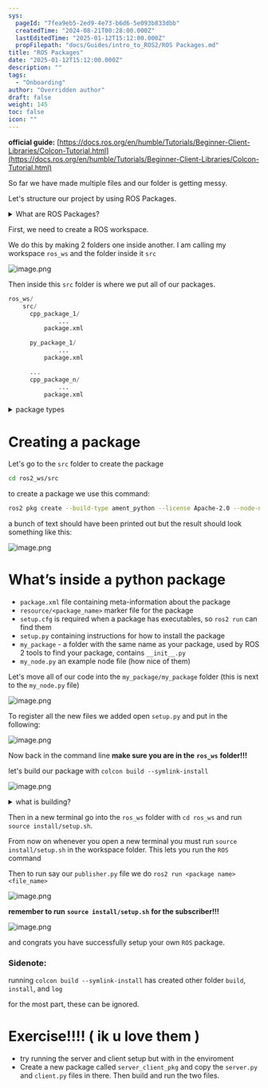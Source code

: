 ```yaml
---
sys:
  pageId: "7fea9eb5-2ed9-4e73-b6d6-5e093b833dbb"
  createdTime: "2024-08-21T00:28:00.000Z"
  lastEditedTime: "2025-01-12T15:12:00.000Z"
  propFilepath: "docs/Guides/intro_to_ROS2/ROS Packages.md"
title: "ROS Packages"
date: "2025-01-12T15:12:00.000Z"
description: ""
tags:
  - "Onboarding"
author: "Overridden author"
draft: false
weight: 145
toc: false
icon: ""
---
```


**official guide:** [https://docs.ros.org/en/humble/Tutorials/Beginner-Client-Libraries/Colcon-Tutorial.html](https://docs.ros.org/en/humble/Tutorials/Beginner-Client-Libraries/Colcon-Tutorial.html)

So far we have made multiple files and our folder is getting messy.

Let's structure our project by using ROS Packages.

<details>

<summary>What are ROS Packages?</summary>

ROS Packages are, as the name implies, packages of code that are highly sharable between ROS developers.

They consist of a folder, `package.xml` file, and source code

```python
      cpp_package_1/
		      ... imagine much code files here ..
          package.xml
```

</details>

First, we need to create a ROS workspace.

We do this by making 2 folders one inside another. I am calling my workspace `ros_ws` and the folder inside it `src`

![image.png](https://prod-files-secure.s3.us-west-2.amazonaws.com/d518164a-d88e-44d1-a4ee-3adb3bd8bce0/70706947-fd18-4537-a67b-e12946812d31/image.png?X-Amz-Algorithm=AWS4-HMAC-SHA256&X-Amz-Content-Sha256=UNSIGNED-PAYLOAD&X-Amz-Credential=ASIAZI2LB466TFJORHK3%2F20250215%2Fus-west-2%2Fs3%2Faws4_request&X-Amz-Date=20250215T070239Z&X-Amz-Expires=3600&X-Amz-Security-Token=IQoJb3JpZ2luX2VjEBcaCXVzLXdlc3QtMiJIMEYCIQCJjvkDNPXtOYXaHUqT6TOZNwoAOEg7Wr65dUCtsJrscgIhAKDmKwzY0m6MFgAtd0mx7yzlZRSrkXU7d5e%2B4I%2BjbcPhKv8DCD8QABoMNjM3NDIzMTgzODA1IgyISRkd%2FAYaGeWrBwEq3AMRFgpqQkGltJbtIHerkHtjQS1YfJz9uDDfFqJl1DIpOSU5llIt5rZaewAZ92t9eaUIZ9%2BBPkijOa2stGTm92tBC%2Bdz9OICmwkGGOZ3tqZu0fl80nK%2B9w9sG3GH%2BqssFrP66Q0GVmt7wl70k6aFC6IXhJJ%2Fg3aPBbOKJbfI%2BFemoWqFrpTnnpzsZeVIQZwLi4Tw%2FL50WzP9uBdO5S8kPyZkbQpcgwlWIhue%2FaI3zCgAcKiGUrlMsfDyf55o%2B0Z%2F4WkzRN3npE3zY9AInBH%2F8OXN6139gGFBzQt4NiIDRIY41q7yAP1HrTkyoUGnzBLcfIf%2Blnz4Ew13ghKNwclN35eAo19zuhOtzoX8Q5yb4kFF3zkp2Q4htISa1JEv1GJzSpELtgaWA8siayf2I9QJVha0D28mOj%2BWkIPhVEXpuvSiZGdG19ioinyW%2B3Tli7AONaiDGk6%2FjXIGI1Ve7zIwK0TOkilJJRbP2sBhr4oZX5ecmf%2BGXxGerEKnfG6LvGlCFtEVot08t72EekOa6bOxDV9CTPpA%2FK%2F5MprhNpzEvyCkKxTJokn7dwg2QywUO8sjIDeOmMAuYkZXr5XET2w4CfUVV4Gc9xiEQvCKkNkN9lEltfxtSCJIe9HySSN70TCg6cC9BjqkAUjIcbsW0uBhc7l5Q%2FOdeo6TcR2WeaYTZuXP79FtdOmzH6CL5OugettSGM55dAQ10LHFUix4xvHJhVHzwwICaP5dYs5jIcoZ5isP3Ib%2FiaFk4wPowh4FulEhENUE4PkTx7EErN3UJa3GQSEiJFkTGDzeH%2BbgtrjY5Z0v%2BwFHou5T18Sn3u7idyHr2TojB8P6z0yJVM0zPgqspDQeaUtN5N3UDpCL&X-Amz-Signature=141ebaf6bab1133f6f1d4e14a2441c0f0664cd6d3ece74e1c65bcb6845679fc9&X-Amz-SignedHeaders=host&x-id=GetObject)

Then inside this `src` folder is where we put all of our packages.

```python
ros_ws/
    src/
      cpp_package_1/
		      ...
          package.xml

      py_package_1/
		      ...
          package.xml

      ...
      cpp_package_n/
		      ...
          package.xml

```

<details>

<summary>package types</summary>

packages can be either `C++` or python.

the intern file structure is different for each but for this guide we will stick to creating python packages

</details>

# Creating a package

Let's go to the `src` folder to create the package

```bash
cd ros2_ws/src
```

to create a package we use this command:

```bash
ros2 pkg create --build-type ament_python --license Apache-2.0 --node-name my_node my_package
```

a bunch of text should have been printed out but the result should look something like this:

![image.png](https://prod-files-secure.s3.us-west-2.amazonaws.com/d518164a-d88e-44d1-a4ee-3adb3bd8bce0/e6cf1e3f-8512-4a3e-b131-079f800bf3e8/image.png?X-Amz-Algorithm=AWS4-HMAC-SHA256&X-Amz-Content-Sha256=UNSIGNED-PAYLOAD&X-Amz-Credential=ASIAZI2LB466TFJORHK3%2F20250215%2Fus-west-2%2Fs3%2Faws4_request&X-Amz-Date=20250215T070239Z&X-Amz-Expires=3600&X-Amz-Security-Token=IQoJb3JpZ2luX2VjEBcaCXVzLXdlc3QtMiJIMEYCIQCJjvkDNPXtOYXaHUqT6TOZNwoAOEg7Wr65dUCtsJrscgIhAKDmKwzY0m6MFgAtd0mx7yzlZRSrkXU7d5e%2B4I%2BjbcPhKv8DCD8QABoMNjM3NDIzMTgzODA1IgyISRkd%2FAYaGeWrBwEq3AMRFgpqQkGltJbtIHerkHtjQS1YfJz9uDDfFqJl1DIpOSU5llIt5rZaewAZ92t9eaUIZ9%2BBPkijOa2stGTm92tBC%2Bdz9OICmwkGGOZ3tqZu0fl80nK%2B9w9sG3GH%2BqssFrP66Q0GVmt7wl70k6aFC6IXhJJ%2Fg3aPBbOKJbfI%2BFemoWqFrpTnnpzsZeVIQZwLi4Tw%2FL50WzP9uBdO5S8kPyZkbQpcgwlWIhue%2FaI3zCgAcKiGUrlMsfDyf55o%2B0Z%2F4WkzRN3npE3zY9AInBH%2F8OXN6139gGFBzQt4NiIDRIY41q7yAP1HrTkyoUGnzBLcfIf%2Blnz4Ew13ghKNwclN35eAo19zuhOtzoX8Q5yb4kFF3zkp2Q4htISa1JEv1GJzSpELtgaWA8siayf2I9QJVha0D28mOj%2BWkIPhVEXpuvSiZGdG19ioinyW%2B3Tli7AONaiDGk6%2FjXIGI1Ve7zIwK0TOkilJJRbP2sBhr4oZX5ecmf%2BGXxGerEKnfG6LvGlCFtEVot08t72EekOa6bOxDV9CTPpA%2FK%2F5MprhNpzEvyCkKxTJokn7dwg2QywUO8sjIDeOmMAuYkZXr5XET2w4CfUVV4Gc9xiEQvCKkNkN9lEltfxtSCJIe9HySSN70TCg6cC9BjqkAUjIcbsW0uBhc7l5Q%2FOdeo6TcR2WeaYTZuXP79FtdOmzH6CL5OugettSGM55dAQ10LHFUix4xvHJhVHzwwICaP5dYs5jIcoZ5isP3Ib%2FiaFk4wPowh4FulEhENUE4PkTx7EErN3UJa3GQSEiJFkTGDzeH%2BbgtrjY5Z0v%2BwFHou5T18Sn3u7idyHr2TojB8P6z0yJVM0zPgqspDQeaUtN5N3UDpCL&X-Amz-Signature=7f2e2e097a9cc795cb7e3931e76ea75fce3a40972df099da428add471ca55e8f&X-Amz-SignedHeaders=host&x-id=GetObject)

# What’s inside a python package

- `package.xml` file containing meta-information about the package
- `resource/<package_name>` marker file for the package
- `setup.cfg` is required when a package has executables, so `ros2 run` can find them
- `setup.py` containing instructions for how to install the package
- `my_package` - a folder with the same name as your package, used by ROS 2 tools to find your package, contains `__init__.py`
- `my_node.py` an example node file (how nice of them)

Let's move all of our code into the `my_package/my_package` folder (this is next to the `my_node.py` file)

![image.png](https://prod-files-secure.s3.us-west-2.amazonaws.com/d518164a-d88e-44d1-a4ee-3adb3bd8bce0/9ce58f11-0da9-4d3e-b86d-506a9685d378/image.png?X-Amz-Algorithm=AWS4-HMAC-SHA256&X-Amz-Content-Sha256=UNSIGNED-PAYLOAD&X-Amz-Credential=ASIAZI2LB466TFJORHK3%2F20250215%2Fus-west-2%2Fs3%2Faws4_request&X-Amz-Date=20250215T070239Z&X-Amz-Expires=3600&X-Amz-Security-Token=IQoJb3JpZ2luX2VjEBcaCXVzLXdlc3QtMiJIMEYCIQCJjvkDNPXtOYXaHUqT6TOZNwoAOEg7Wr65dUCtsJrscgIhAKDmKwzY0m6MFgAtd0mx7yzlZRSrkXU7d5e%2B4I%2BjbcPhKv8DCD8QABoMNjM3NDIzMTgzODA1IgyISRkd%2FAYaGeWrBwEq3AMRFgpqQkGltJbtIHerkHtjQS1YfJz9uDDfFqJl1DIpOSU5llIt5rZaewAZ92t9eaUIZ9%2BBPkijOa2stGTm92tBC%2Bdz9OICmwkGGOZ3tqZu0fl80nK%2B9w9sG3GH%2BqssFrP66Q0GVmt7wl70k6aFC6IXhJJ%2Fg3aPBbOKJbfI%2BFemoWqFrpTnnpzsZeVIQZwLi4Tw%2FL50WzP9uBdO5S8kPyZkbQpcgwlWIhue%2FaI3zCgAcKiGUrlMsfDyf55o%2B0Z%2F4WkzRN3npE3zY9AInBH%2F8OXN6139gGFBzQt4NiIDRIY41q7yAP1HrTkyoUGnzBLcfIf%2Blnz4Ew13ghKNwclN35eAo19zuhOtzoX8Q5yb4kFF3zkp2Q4htISa1JEv1GJzSpELtgaWA8siayf2I9QJVha0D28mOj%2BWkIPhVEXpuvSiZGdG19ioinyW%2B3Tli7AONaiDGk6%2FjXIGI1Ve7zIwK0TOkilJJRbP2sBhr4oZX5ecmf%2BGXxGerEKnfG6LvGlCFtEVot08t72EekOa6bOxDV9CTPpA%2FK%2F5MprhNpzEvyCkKxTJokn7dwg2QywUO8sjIDeOmMAuYkZXr5XET2w4CfUVV4Gc9xiEQvCKkNkN9lEltfxtSCJIe9HySSN70TCg6cC9BjqkAUjIcbsW0uBhc7l5Q%2FOdeo6TcR2WeaYTZuXP79FtdOmzH6CL5OugettSGM55dAQ10LHFUix4xvHJhVHzwwICaP5dYs5jIcoZ5isP3Ib%2FiaFk4wPowh4FulEhENUE4PkTx7EErN3UJa3GQSEiJFkTGDzeH%2BbgtrjY5Z0v%2BwFHou5T18Sn3u7idyHr2TojB8P6z0yJVM0zPgqspDQeaUtN5N3UDpCL&X-Amz-Signature=0f4b72c6ff875e8d9a4f352c9d3f3e1d01f68816aa6dc58fa0c48eb67fe81cd8&X-Amz-SignedHeaders=host&x-id=GetObject)

To register all the new files we added open `setup.py` and put in the following:

![image.png](https://prod-files-secure.s3.us-west-2.amazonaws.com/d518164a-d88e-44d1-a4ee-3adb3bd8bce0/1cd7c262-4cae-4496-9d75-c178537d24a2/image.png?X-Amz-Algorithm=AWS4-HMAC-SHA256&X-Amz-Content-Sha256=UNSIGNED-PAYLOAD&X-Amz-Credential=ASIAZI2LB466TFJORHK3%2F20250215%2Fus-west-2%2Fs3%2Faws4_request&X-Amz-Date=20250215T070239Z&X-Amz-Expires=3600&X-Amz-Security-Token=IQoJb3JpZ2luX2VjEBcaCXVzLXdlc3QtMiJIMEYCIQCJjvkDNPXtOYXaHUqT6TOZNwoAOEg7Wr65dUCtsJrscgIhAKDmKwzY0m6MFgAtd0mx7yzlZRSrkXU7d5e%2B4I%2BjbcPhKv8DCD8QABoMNjM3NDIzMTgzODA1IgyISRkd%2FAYaGeWrBwEq3AMRFgpqQkGltJbtIHerkHtjQS1YfJz9uDDfFqJl1DIpOSU5llIt5rZaewAZ92t9eaUIZ9%2BBPkijOa2stGTm92tBC%2Bdz9OICmwkGGOZ3tqZu0fl80nK%2B9w9sG3GH%2BqssFrP66Q0GVmt7wl70k6aFC6IXhJJ%2Fg3aPBbOKJbfI%2BFemoWqFrpTnnpzsZeVIQZwLi4Tw%2FL50WzP9uBdO5S8kPyZkbQpcgwlWIhue%2FaI3zCgAcKiGUrlMsfDyf55o%2B0Z%2F4WkzRN3npE3zY9AInBH%2F8OXN6139gGFBzQt4NiIDRIY41q7yAP1HrTkyoUGnzBLcfIf%2Blnz4Ew13ghKNwclN35eAo19zuhOtzoX8Q5yb4kFF3zkp2Q4htISa1JEv1GJzSpELtgaWA8siayf2I9QJVha0D28mOj%2BWkIPhVEXpuvSiZGdG19ioinyW%2B3Tli7AONaiDGk6%2FjXIGI1Ve7zIwK0TOkilJJRbP2sBhr4oZX5ecmf%2BGXxGerEKnfG6LvGlCFtEVot08t72EekOa6bOxDV9CTPpA%2FK%2F5MprhNpzEvyCkKxTJokn7dwg2QywUO8sjIDeOmMAuYkZXr5XET2w4CfUVV4Gc9xiEQvCKkNkN9lEltfxtSCJIe9HySSN70TCg6cC9BjqkAUjIcbsW0uBhc7l5Q%2FOdeo6TcR2WeaYTZuXP79FtdOmzH6CL5OugettSGM55dAQ10LHFUix4xvHJhVHzwwICaP5dYs5jIcoZ5isP3Ib%2FiaFk4wPowh4FulEhENUE4PkTx7EErN3UJa3GQSEiJFkTGDzeH%2BbgtrjY5Z0v%2BwFHou5T18Sn3u7idyHr2TojB8P6z0yJVM0zPgqspDQeaUtN5N3UDpCL&X-Amz-Signature=038a0b8ce4f955ac5dce7f51d1fa80f2484c9ef3207e8e162a27ddeb0a82e8d8&X-Amz-SignedHeaders=host&x-id=GetObject)

Now back in the command line **make sure you are in the** **`ros_ws`** **folder!!!**

let's build our package with `colcon build --symlink-install`

![image.png](https://prod-files-secure.s3.us-west-2.amazonaws.com/d518164a-d88e-44d1-a4ee-3adb3bd8bce0/2f2a0d27-b173-48fd-b189-5f5c0ce65619/image.png?X-Amz-Algorithm=AWS4-HMAC-SHA256&X-Amz-Content-Sha256=UNSIGNED-PAYLOAD&X-Amz-Credential=ASIAZI2LB466TFJORHK3%2F20250215%2Fus-west-2%2Fs3%2Faws4_request&X-Amz-Date=20250215T070239Z&X-Amz-Expires=3600&X-Amz-Security-Token=IQoJb3JpZ2luX2VjEBcaCXVzLXdlc3QtMiJIMEYCIQCJjvkDNPXtOYXaHUqT6TOZNwoAOEg7Wr65dUCtsJrscgIhAKDmKwzY0m6MFgAtd0mx7yzlZRSrkXU7d5e%2B4I%2BjbcPhKv8DCD8QABoMNjM3NDIzMTgzODA1IgyISRkd%2FAYaGeWrBwEq3AMRFgpqQkGltJbtIHerkHtjQS1YfJz9uDDfFqJl1DIpOSU5llIt5rZaewAZ92t9eaUIZ9%2BBPkijOa2stGTm92tBC%2Bdz9OICmwkGGOZ3tqZu0fl80nK%2B9w9sG3GH%2BqssFrP66Q0GVmt7wl70k6aFC6IXhJJ%2Fg3aPBbOKJbfI%2BFemoWqFrpTnnpzsZeVIQZwLi4Tw%2FL50WzP9uBdO5S8kPyZkbQpcgwlWIhue%2FaI3zCgAcKiGUrlMsfDyf55o%2B0Z%2F4WkzRN3npE3zY9AInBH%2F8OXN6139gGFBzQt4NiIDRIY41q7yAP1HrTkyoUGnzBLcfIf%2Blnz4Ew13ghKNwclN35eAo19zuhOtzoX8Q5yb4kFF3zkp2Q4htISa1JEv1GJzSpELtgaWA8siayf2I9QJVha0D28mOj%2BWkIPhVEXpuvSiZGdG19ioinyW%2B3Tli7AONaiDGk6%2FjXIGI1Ve7zIwK0TOkilJJRbP2sBhr4oZX5ecmf%2BGXxGerEKnfG6LvGlCFtEVot08t72EekOa6bOxDV9CTPpA%2FK%2F5MprhNpzEvyCkKxTJokn7dwg2QywUO8sjIDeOmMAuYkZXr5XET2w4CfUVV4Gc9xiEQvCKkNkN9lEltfxtSCJIe9HySSN70TCg6cC9BjqkAUjIcbsW0uBhc7l5Q%2FOdeo6TcR2WeaYTZuXP79FtdOmzH6CL5OugettSGM55dAQ10LHFUix4xvHJhVHzwwICaP5dYs5jIcoZ5isP3Ib%2FiaFk4wPowh4FulEhENUE4PkTx7EErN3UJa3GQSEiJFkTGDzeH%2BbgtrjY5Z0v%2BwFHou5T18Sn3u7idyHr2TojB8P6z0yJVM0zPgqspDQeaUtN5N3UDpCL&X-Amz-Signature=9e003c38bb8cf5f0c96860840f059f5009f048be39ddbd30e5cbeecc851c55f6&X-Amz-SignedHeaders=host&x-id=GetObject)

<details>

<summary>what is building?</summary>

if you are a CS major at Rose-Hulman you will learn the answer to this in CSSE132

but TLDR; is it combines all the code files into one program that can be run easily 

</details>

Then in a new terminal go into the `ros_ws` folder with `cd ros_ws` and run `source install/setup.sh`. 

From now on whenever you open a new terminal you must run `source install/setup.sh` in the workspace folder. This lets you run the `ROS` command

Then to run say our `publisher.py` file we do `ros2 run <package name> <file_name>`

![image.png](https://prod-files-secure.s3.us-west-2.amazonaws.com/d518164a-d88e-44d1-a4ee-3adb3bd8bce0/4f4b1219-3a44-4632-aa0a-ce3471699f59/image.png?X-Amz-Algorithm=AWS4-HMAC-SHA256&X-Amz-Content-Sha256=UNSIGNED-PAYLOAD&X-Amz-Credential=ASIAZI2LB466TFJORHK3%2F20250215%2Fus-west-2%2Fs3%2Faws4_request&X-Amz-Date=20250215T070239Z&X-Amz-Expires=3600&X-Amz-Security-Token=IQoJb3JpZ2luX2VjEBcaCXVzLXdlc3QtMiJIMEYCIQCJjvkDNPXtOYXaHUqT6TOZNwoAOEg7Wr65dUCtsJrscgIhAKDmKwzY0m6MFgAtd0mx7yzlZRSrkXU7d5e%2B4I%2BjbcPhKv8DCD8QABoMNjM3NDIzMTgzODA1IgyISRkd%2FAYaGeWrBwEq3AMRFgpqQkGltJbtIHerkHtjQS1YfJz9uDDfFqJl1DIpOSU5llIt5rZaewAZ92t9eaUIZ9%2BBPkijOa2stGTm92tBC%2Bdz9OICmwkGGOZ3tqZu0fl80nK%2B9w9sG3GH%2BqssFrP66Q0GVmt7wl70k6aFC6IXhJJ%2Fg3aPBbOKJbfI%2BFemoWqFrpTnnpzsZeVIQZwLi4Tw%2FL50WzP9uBdO5S8kPyZkbQpcgwlWIhue%2FaI3zCgAcKiGUrlMsfDyf55o%2B0Z%2F4WkzRN3npE3zY9AInBH%2F8OXN6139gGFBzQt4NiIDRIY41q7yAP1HrTkyoUGnzBLcfIf%2Blnz4Ew13ghKNwclN35eAo19zuhOtzoX8Q5yb4kFF3zkp2Q4htISa1JEv1GJzSpELtgaWA8siayf2I9QJVha0D28mOj%2BWkIPhVEXpuvSiZGdG19ioinyW%2B3Tli7AONaiDGk6%2FjXIGI1Ve7zIwK0TOkilJJRbP2sBhr4oZX5ecmf%2BGXxGerEKnfG6LvGlCFtEVot08t72EekOa6bOxDV9CTPpA%2FK%2F5MprhNpzEvyCkKxTJokn7dwg2QywUO8sjIDeOmMAuYkZXr5XET2w4CfUVV4Gc9xiEQvCKkNkN9lEltfxtSCJIe9HySSN70TCg6cC9BjqkAUjIcbsW0uBhc7l5Q%2FOdeo6TcR2WeaYTZuXP79FtdOmzH6CL5OugettSGM55dAQ10LHFUix4xvHJhVHzwwICaP5dYs5jIcoZ5isP3Ib%2FiaFk4wPowh4FulEhENUE4PkTx7EErN3UJa3GQSEiJFkTGDzeH%2BbgtrjY5Z0v%2BwFHou5T18Sn3u7idyHr2TojB8P6z0yJVM0zPgqspDQeaUtN5N3UDpCL&X-Amz-Signature=9d0a5004ff899f5de297b134144e4f8a146894038d7020181645bd6c65e30349&X-Amz-SignedHeaders=host&x-id=GetObject)

**remember to run** **`source install/setup.sh`** **for the subscriber!!!**

![image.png](https://prod-files-secure.s3.us-west-2.amazonaws.com/d518164a-d88e-44d1-a4ee-3adb3bd8bce0/02121119-dad4-49ec-8356-c956108b4243/image.png?X-Amz-Algorithm=AWS4-HMAC-SHA256&X-Amz-Content-Sha256=UNSIGNED-PAYLOAD&X-Amz-Credential=ASIAZI2LB466TFJORHK3%2F20250215%2Fus-west-2%2Fs3%2Faws4_request&X-Amz-Date=20250215T070239Z&X-Amz-Expires=3600&X-Amz-Security-Token=IQoJb3JpZ2luX2VjEBcaCXVzLXdlc3QtMiJIMEYCIQCJjvkDNPXtOYXaHUqT6TOZNwoAOEg7Wr65dUCtsJrscgIhAKDmKwzY0m6MFgAtd0mx7yzlZRSrkXU7d5e%2B4I%2BjbcPhKv8DCD8QABoMNjM3NDIzMTgzODA1IgyISRkd%2FAYaGeWrBwEq3AMRFgpqQkGltJbtIHerkHtjQS1YfJz9uDDfFqJl1DIpOSU5llIt5rZaewAZ92t9eaUIZ9%2BBPkijOa2stGTm92tBC%2Bdz9OICmwkGGOZ3tqZu0fl80nK%2B9w9sG3GH%2BqssFrP66Q0GVmt7wl70k6aFC6IXhJJ%2Fg3aPBbOKJbfI%2BFemoWqFrpTnnpzsZeVIQZwLi4Tw%2FL50WzP9uBdO5S8kPyZkbQpcgwlWIhue%2FaI3zCgAcKiGUrlMsfDyf55o%2B0Z%2F4WkzRN3npE3zY9AInBH%2F8OXN6139gGFBzQt4NiIDRIY41q7yAP1HrTkyoUGnzBLcfIf%2Blnz4Ew13ghKNwclN35eAo19zuhOtzoX8Q5yb4kFF3zkp2Q4htISa1JEv1GJzSpELtgaWA8siayf2I9QJVha0D28mOj%2BWkIPhVEXpuvSiZGdG19ioinyW%2B3Tli7AONaiDGk6%2FjXIGI1Ve7zIwK0TOkilJJRbP2sBhr4oZX5ecmf%2BGXxGerEKnfG6LvGlCFtEVot08t72EekOa6bOxDV9CTPpA%2FK%2F5MprhNpzEvyCkKxTJokn7dwg2QywUO8sjIDeOmMAuYkZXr5XET2w4CfUVV4Gc9xiEQvCKkNkN9lEltfxtSCJIe9HySSN70TCg6cC9BjqkAUjIcbsW0uBhc7l5Q%2FOdeo6TcR2WeaYTZuXP79FtdOmzH6CL5OugettSGM55dAQ10LHFUix4xvHJhVHzwwICaP5dYs5jIcoZ5isP3Ib%2FiaFk4wPowh4FulEhENUE4PkTx7EErN3UJa3GQSEiJFkTGDzeH%2BbgtrjY5Z0v%2BwFHou5T18Sn3u7idyHr2TojB8P6z0yJVM0zPgqspDQeaUtN5N3UDpCL&X-Amz-Signature=fd160190e95dcb572336deee751145f31b9e900c2b4b78ec5334a6e1e3fcc379&X-Amz-SignedHeaders=host&x-id=GetObject)

and congrats you have successfully setup your own `ROS` package.

### Sidenote:

running `colcon build --symlink-install` has created other folder `build`, `install`, and `log`

for the most part, these can be ignored.

# Exercise!!!! ( ik u love them )

- try running the server and client setup but with in the enviroment
- Create a new package called `server_client_pkg` and copy the `server.py` and `client.py` files in there. Then build and run the two files.
